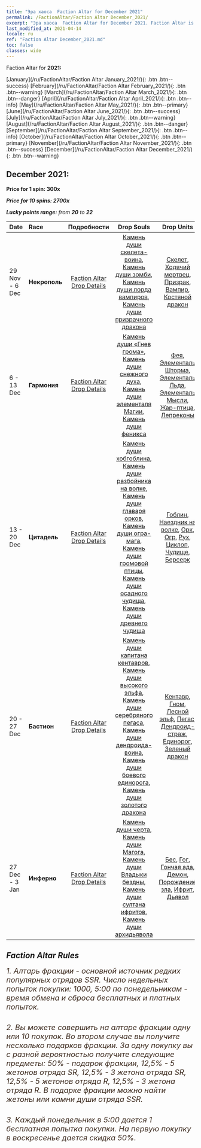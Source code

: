 ```yaml
---
title: "Эра хаоса  Faction Altar for December 2021"
permalink: /FactionAltar/Faction Altar December_2021/
excerpt: "Эра хаоса  Faction Altar for December 2021. Faction Altar is the primary method for obtaining SSR units from the popular faction. Limited to 1,000 purchases each week. The popular faction changes at 05:00 every Monday. Purchase attempts and free purchase attempts will also reset then."
last_modified_at: 2021-04-14
locale: ru
ref: "Faction Altar December_2021.md"
toc: false
classes: wide
---
```


  Faction Altar for **2021:**

  [January](/ru/FactionAltar/Faction Altar January_2021/){: .btn .btn--success} [February](/ru/FactionAltar/Faction Altar February_2021/){: .btn .btn--warning} [March](/ru/FactionAltar/Faction Altar March_2021/){: .btn .btn--danger} [April](/ru/FactionAltar/Faction Altar April_2021/){: .btn .btn--info} [May](/ru/FactionAltar/Faction Altar May_2021/){: .btn .btn--primary} [June](/ru/FactionAltar/Faction Altar June_2021/){: .btn .btn--success} [July](/ru/FactionAltar/Faction Altar July_2021/){: .btn .btn--warning} [August](/ru/FactionAltar/Faction Altar August_2021/){: .btn .btn--danger} [September](/ru/FactionAltar/Faction Altar September_2021/){: .btn .btn--info} [October](/ru/FactionAltar/Faction Altar October_2021/){: .btn .btn--primary} [November](/ru/FactionAltar/Faction Altar November_2021/){: .btn .btn--success} [December](/ru/FactionAltar/Faction Altar December_2021/){: .btn .btn--warning} 

## December 2021:

  **Price for 1 spin: 300x** <i class="fas fa-gem"/>

  **Price for 10 spins: 2700x** <i class="fas fa-gem"/>

  **Lucky points range:** from **20** to **22**

  |    Date    |  Race  |  Подробности  |   Drop Souls   | Drop Units |
  |:-----------|:-------|:---------:|:--------------:|:----------:|
  | 29 Nov - 6 Dec | **Некрополь** | [Faction Altar Drop Details](/ru/FactionAltar/DROP_104/) | [Камень души скелета-воина](/ru/Items/unt_297/), [Камень души зомби](/ru/Items/unt_298/), [Камень души лорда вампиров](/ru/Items/unt_300/), [Камень души призрачного дракона](/ru/Items/unt_303/) | [Скелет](/ru/Items/unt_208/), [Ходячий мертвец](/ru/Items/unt_209/), [Призрак](/ru/Items/unt_210/), [Вампир](/ru/Items/unt_211/), [Костяной дракон](/ru/Items/unt_214/) | 
  | 6 - 13 Dec | **Гармония** | [Faction Altar Drop Details](/ru/FactionAltar/DROP_109/) | [Камень души «Гнев грома»](/ru/Items/unt_344/), [Камень души снежного духа](/ru/Items/unt_345/), [Камень души элементаля Магии](/ru/Items/unt_347/), [Камень души феникса](/ru/Items/unt_348/) | [Фея](/ru/Items/unt_262/), [Элементаль Шторма](/ru/Items/unt_263/), [Элементаль Льда](/ru/Items/unt_264/), [Элементаль Мысли](/ru/Items/unt_267/), [Жар-птица](/ru/Items/unt_268/), [Лепреконы](/ru/Items/unt_270/) | 
  | 13 - 20 Dec | **Цитадель** | [Faction Altar Drop Details](/ru/FactionAltar/DROP_103/) | [Камень души хобгоблина](/ru/Items/unt_305/), [Камень души разбойника на волке](/ru/Items/unt_306/), [Камень души главаря орков](/ru/Items/unt_307/), [Камень души огра-мага](/ru/Items/unt_308/), [Камень души громовой птицы](/ru/Items/unt_309/), [Камень души осадного чудища](/ru/Items/unt_310/), [Камень души древнего чудища](/ru/Items/unt_311/) | [Гоблин](/ru/Items/unt_217/), [Наездник на волке](/ru/Items/unt_218/), [Орк](/ru/Items/unt_219/), [Огр](/ru/Items/unt_220/), [Рух](/ru/Items/unt_221/), [Циклоп](/ru/Items/unt_222/), [Чудище](/ru/Items/unt_223/), [Берсерк](/ru/Items/unt_224/) | 
  | 20 - 27 Dec | **Бастион** | [Faction Altar Drop Details](/ru/FactionAltar/DROP_102/) | [Камень души капитана кентавров](/ru/Items/unt_290/), [Камень души высокого эльфа](/ru/Items/unt_291/), [Камень души серебряного пегаса](/ru/Items/unt_292/), [Камень души дендроида-воина](/ru/Items/unt_293/), [Камень души боевого единорога](/ru/Items/unt_294/), [Камень души золотого дракона](/ru/Items/unt_295/) | [Кентавр](/ru/Items/unt_199/), [Гном](/ru/Items/unt_200/), [Лесной эльф](/ru/Items/unt_201/), [Пегас](/ru/Items/unt_202/), [Дендроид-страж](/ru/Items/unt_203/), [Единорог](/ru/Items/unt_204/), [Зеленый дракон](/ru/Items/unt_205/) | 
  | 27 Dec - 3 Jan | **Инферно** | [Faction Altar Drop Details](/ru/FactionAltar/DROP_105/) | [Камень души черта](/ru/Items/unt_313/), [Камень души Магога](/ru/Items/unt_314/), [Камень души Владыки бездны](/ru/Items/unt_316/), [Камень души султана ифритов](/ru/Items/unt_317/), [Камень души архидьявола](/ru/Items/unt_318/) | [Бес](/ru/Items/unt_226/), [Гог](/ru/Items/unt_227/), [Гончая ада](/ru/Items/unt_228/), [Демон](/ru/Items/unt_229/), [Порождение зла](/ru/Items/unt_230/), [Ифрит](/ru/Items/unt_231/), [Дьявол](/ru/Items/unt_232/) | 




## Faction Altar Rules

  <span style="color: #3c2a1e;font-size:20px">1. Алтарь фракции - основной источник редких популярных отрядов SSR. Число недельных попыток покупки: 1000, 5:00 по понедельникам - время обмена и сброса бесплатных и платных попыток.</span><br/>

<br/>  <span style="color: #3c2a1e;font-size:20px">2. Вы можете совершить на алтаре фракции одну или 10 покупок. Во втором случае вы получите несколько подарков фракции. За одну покупку вы с разной вероятностью получите следующие предметы: 50% - подарок фракции, 12,5% - 5 жетонов отряда SR, 12,5% - 3 жетона отряда SR, 12,5% - 5 жетонов отряда R, 12,5% - 3 жетона отряда R. В подарке фракции можно найти жетоны или камни души отряда SSR.</span>

<br/>  <span style="color: #3c2a1e;font-size:20px">3. Каждый понедельник в 5:00 дается 1 бесплатная попытка покупки. На первую покупку в воскресенье дается скидка 50%.</span><br/>

<br/>